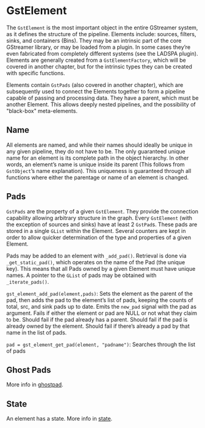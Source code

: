 # GstElement

The `GstElement` is the most important object in the entire GStreamer system,
as it defines the structure of the pipeline. Elements include: sources,
filters, sinks, and containers (Bins). They may be an intrinsic part of
the core GStreamer library, or may be loaded from a plugin. In some
cases they’re even fabricated from completely different systems (see the
LADSPA plugin). Elements are generally created from a `GstElementFactory`,
which will be covered in another chapter, but for the intrinsic types
they can be created with specific functions.

Elements contain `GstPads` (also covered in another chapter), which are
subsequently used to connect the Elements together to form a pipeline
capable of passing and processing data. They have a parent, which must
be another Element. This allows deeply nested pipelines, and the
possibility of "black-box" meta-elements.

## Name

All elements are named, and while their names should ideally be unique in any
given pipeline, they do not have to be. The only guaranteed unique name
for an element is its complete path in the object hierarchy. In other
words, an element’s name is unique inside its parent (This follows from
`GstObject`’s name explanation). This uniqueness is guaranteed through
all functions where either the parentage or name of an element is changed.

## Pads

`GstPads` are the property of a given `GstElement`. They provide the
connection capability allowing arbitrary structure in the graph.
Every `GstElement` (with the exception of sources and sinks) have at
least 2 `GstPad`s. These pads are stored in a single `GList` within the
Element. Several counters are kept in order to allow quicker
determination of the type and properties of a given Element.

Pads may be added to an element with `_add_pad()`. Retrieval is done via
`_get_static_pad()`, which operates on the name of the Pad (the unique
key). This means that all Pads owned by a given Element must have unique
names. A pointer to the `GList` of pads may be obtained with
`_iterate_pads()`.

`gst_element_add_pad(element,pads)`: Sets the element as the parent of
the pad, then adds the pad to the element’s list of pads, keeping the
counts of total, src, and sink pads up to date. Emits the `new_pad`
signal with the pad as argument. Fails if either the element or pad are
NULL or not what they claim to be. Should fail if the pad already
has a parent. Should fail if the pad is already owned by the element.
Should fail if there’s already a pad by that name in the list of pads.

`pad = gst_element_get_pad(element, "padname")`: Searches through the
list of pads

## Ghost Pads

More info in [ghostpad](design/gstghostpad.md).

## State

An element has a state. More info in [state](design/states.md).
